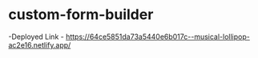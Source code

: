 # custom-form-builder
-Deployed Link - https://64ce5851da73a5440e6b017c--musical-lollipop-ac2e16.netlify.app/
